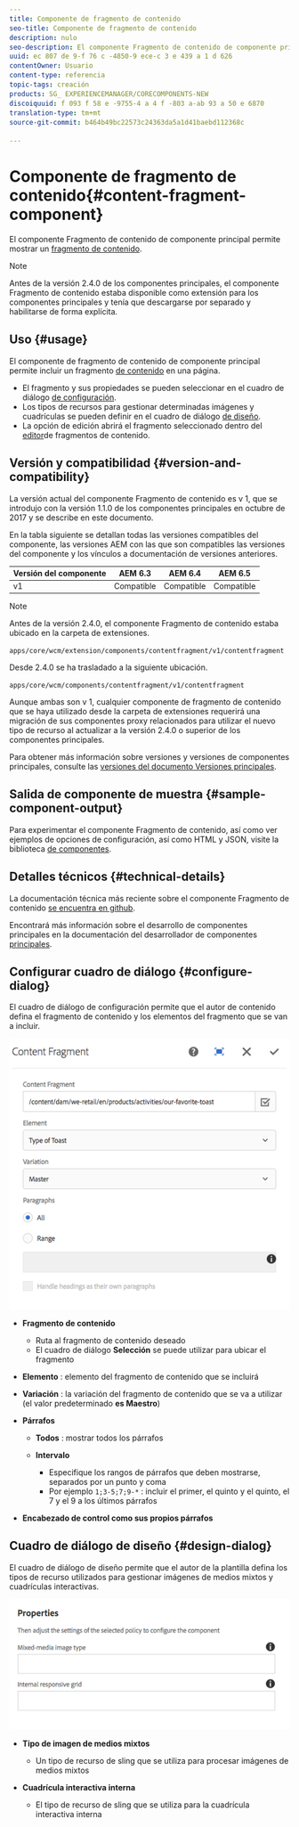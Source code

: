 ```yaml
---
title: Componente de fragmento de contenido
seo-title: Componente de fragmento de contenido
description: nulo
seo-description: El componente Fragmento de contenido de componente principal permite mostrar un fragmento de contenido.
uuid: ec 807 de 9-f 76 c -4850-9 ece-c 3 e 439 a 1 d 626
contentOwner: Usuario
content-type: referencia
topic-tags: creación
products: SG_ EXPERIENCEMANAGER/CORECOMPONENTS-NEW
discoiquuid: f 093 f 58 e -9755-4 a 4 f -803 a-ab 93 a 50 e 6870
translation-type: tm+mt
source-git-commit: b464b49bc22573c24363da5a1d41baebd112368c

---
```



# Componente de fragmento de contenido{#content-fragment-component}

El componente Fragmento de contenido de componente principal permite mostrar un [fragmento de contenido](https://helpx.adobe.com/experience-manager/6-5/assets/using/content-fragments.html).

>[!NOTE]
>
>Antes de la versión 2.4.0 de los componentes principales, el componente Fragmento de contenido estaba disponible como extensión para los componentes principales y tenía que descargarse por separado y habilitarse de forma explícita.

## Uso {#usage}

El componente de fragmento de contenido de componente principal permite incluir un fragmento [de contenido](https://helpx.adobe.com/experience-manager/6-5/assets/using/content-fragments.html) en una página.

* El fragmento y sus propiedades se pueden seleccionar en el cuadro de diálogo [de configuración](#configure-dialog).
* Los tipos de recursos para gestionar determinadas imágenes y cuadrículas se pueden definir en el cuadro de diálogo [de diseño](#design-dialog).
* La opción de edición abrirá el fragmento seleccionado dentro del [editor](https://helpx.adobe.com/content/help/en/experience-manager/6-5/assets/using/content-fragments.html)de fragmentos de contenido.

## Versión y compatibilidad {#version-and-compatibility}

La versión actual del componente Fragmento de contenido es v 1, que se introdujo con la versión 1.1.0 de los componentes principales en octubre de 2017 y se describe en este documento.

En la tabla siguiente se detallan todas las versiones compatibles del componente, las versiones AEM con las que son compatibles las versiones del componente y los vínculos a documentación de versiones anteriores.

| Versión del componente | AEM 6.3 | AEM 6.4 | AEM 6.5 |
|--- |--- |--- |---|
| v1 | Compatible | Compatible | Compatible |

>[!NOTE]
>
>Antes de la versión 2.4.0, el componente Fragmento de contenido estaba ubicado en la carpeta de extensiones.
>
> `apps/core/wcm/extension/components/contentfragment/v1/contentfragment`
> 
>Desde 2.4.0 se ha trasladado a la siguiente ubicación.
>
>`apps/core/wcm/components/contentfragment/v1/contentfragment`
>
>Aunque ambas son v 1, cualquier componente de fragmento de contenido que se haya utilizado desde la carpeta de extensiones requerirá una migración de sus componentes proxy relacionados para utilizar el nuevo tipo de recurso al actualizar a la versión 2.4.0 o superior de los componentes principales.

Para obtener más información sobre versiones y versiones de componentes principales, consulte las [versiones del documento Versiones principales](versions.md).

## Salida de componente de muestra {#sample-component-output}

Para experimentar el componente Fragmento de contenido, así como ver ejemplos de opciones de configuración, así como HTML y JSON, visite la biblioteca [de componentes](http://opensource.adobe.com/aem-core-wcm-components/library/content-fragment.html).

## Detalles técnicos {#technical-details}

La documentación técnica más reciente sobre el componente Fragmento de contenido [se encuentra en github](https://github.com/adobe/aem-core-wcm-components/tree/master/content/src/content/jcr_root/apps/core/wcm/components/contentfragment/v1/contentfragment).

Encontrará más información sobre el desarrollo de componentes principales en la documentación del desarrollador de componentes [principales](developing.md).

## Configurar cuadro de diálogo {#configure-dialog}

El cuadro de diálogo de configuración permite que el autor de contenido defina el fragmento de contenido y los elementos del fragmento que se van a incluir.

![](assets/chlimage_1-87.png)

* **Fragmento de contenido**

   * Ruta al fragmento de contenido deseado
   * El cuadro de diálogo **Selección** se puede utilizar para ubicar el fragmento

* **Elemento** : elemento del fragmento de contenido que se incluirá
* **Variación** : la variación del fragmento de contenido que se va a utilizar (el valor predeterminado **es Maestro**)

* **Párrafos**

   * **Todos** : mostrar todos los párrafos
   * **Intervalo**

      * Especifique los rangos de párrafos que deben mostrarse, separados por un punto y coma
      * Por ejemplo `1;3-5;7;9-*` : incluir el primer, el quinto y el quinto, el 7 y el 9 a los últimos párrafos

* **Encabezado de control como sus propios párrafos**

## Cuadro de diálogo de diseño {#design-dialog}

El cuadro de diálogo de diseño permite que el autor de la plantilla defina los tipos de recurso utilizados para gestionar imágenes de medios mixtos y cuadrículas interactivas.

![](assets/chlimage_1-88.png)

* **Tipo de imagen de medios mixtos**

   * Un tipo de recurso de sling que se utiliza para procesar imágenes de medios mixtos

* **Cuadrícula interactiva interna**

   * El tipo de recurso de sling que se utiliza para la cuadrícula interactiva interna